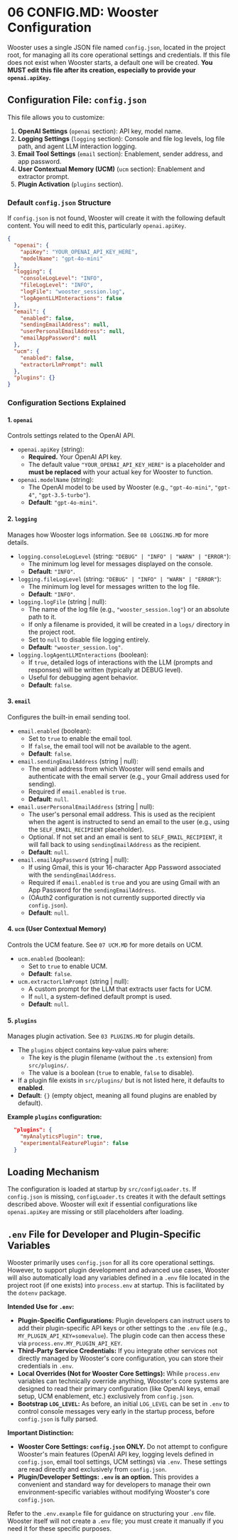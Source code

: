 # 06 CONFIG.MD: Wooster Configuration

Wooster uses a single JSON file named `config.json`, located in the project root, for managing all its core operational settings and credentials. If this file does not exist when Wooster starts, a default one will be created. **You MUST edit this file after its creation, especially to provide your `openai.apiKey`.**

## Configuration File: `config.json`

This file allows you to customize:

1.  **OpenAI Settings** (`openai` section): API key, model name.
2.  **Logging Settings** (`logging` section): Console and file log levels, log file path, and agent LLM interaction logging.
3.  **Email Tool Settings** (`email` section): Enablement, sender address, and app password.
4.  **User Contextual Memory (UCM)** (`ucm` section): Enablement and extractor prompt.
5.  **Plugin Activation** (`plugins` section).

### Default `config.json` Structure

If `config.json` is not found, Wooster will create it with the following default content. You will need to edit this, particularly `openai.apiKey`.

```json
{
  "openai": {
    "apiKey": "YOUR_OPENAI_API_KEY_HERE",
    "modelName": "gpt-4o-mini"
  },
  "logging": {
    "consoleLogLevel": "INFO",
    "fileLogLevel": "INFO",
    "logFile": "wooster_session.log",
    "logAgentLLMInteractions": false
  },
  "email": {
    "enabled": false,
    "sendingEmailAddress": null,
    "userPersonalEmailAddress": null,
    "emailAppPassword": null
  },
  "ucm": {
    "enabled": false,
    "extractorLlmPrompt": null
  },
  "plugins": {}
}
```

### Configuration Sections Explained

#### 1. `openai`

Controls settings related to the OpenAI API.

-   `openai.apiKey` (string):
    -   **Required.** Your OpenAI API key.
    -   The default value `"YOUR_OPENAI_API_KEY_HERE"` is a placeholder and **must be replaced** with your actual key for Wooster to function.
-   `openai.modelName` (string):
    -   The OpenAI model to be used by Wooster (e.g., `"gpt-4o-mini"`, `"gpt-4"`, `"gpt-3.5-turbo"`).
    -   **Default**: `"gpt-4o-mini"`.

#### 2. `logging`

Manages how Wooster logs information. See `08 LOGGING.MD` for more details.

-   `logging.consoleLogLevel` (string: `"DEBUG" | "INFO" | "WARN" | "ERROR"`):
    -   The minimum log level for messages displayed on the console.
    -   **Default**: `"INFO"`.
-   `logging.fileLogLevel` (string: `"DEBUG" | "INFO" | "WARN" | "ERROR"`):
    -   The minimum log level for messages written to the log file.
    -   **Default**: `"INFO"`.
-   `logging.logFile` (string | null):
    -   The name of the log file (e.g., `"wooster_session.log"`) or an absolute path to it.
    -   If only a filename is provided, it will be created in a `logs/` directory in the project root.
    -   Set to `null` to disable file logging entirely.
    -   **Default**: `"wooster_session.log"`.
-   `logging.logAgentLLMInteractions` (boolean):
    -   If `true`, detailed logs of interactions with the LLM (prompts and responses) will be written (typically at DEBUG level).
    -   Useful for debugging agent behavior.
    -   **Default**: `false`.

#### 3. `email`

Configures the built-in email sending tool.

-   `email.enabled` (boolean):
    -   Set to `true` to enable the email tool.
    -   If `false`, the email tool will not be available to the agent.
    -   **Default**: `false`.
-   `email.sendingEmailAddress` (string | null):
    -   The email address from which Wooster will send emails and authenticate with the email server (e.g., your Gmail address used for sending).
    -   Required if `email.enabled` is `true`.
    -   **Default**: `null`.
-   `email.userPersonalEmailAddress` (string | null):
    -   The user's personal email address. This is used as the recipient when the agent is instructed to send an email to the user (e.g., using the `SELF_EMAIL_RECIPIENT` placeholder).
    -   Optional. If not set and an email is sent to `SELF_EMAIL_RECIPIENT`, it will fall back to using `sendingEmailAddress` as the recipient.
    -   **Default**: `null`.
-   `email.emailAppPassword` (string | null):
    -   If using Gmail, this is your 16-character App Password associated with the `sendingEmailAddress`.
    -   Required if `email.enabled` is `true` and you are using Gmail with an App Password for the `sendingEmailAddress`.
    -   (OAuth2 configuration is not currently supported directly via `config.json`).
    -   **Default**: `null`.

#### 4. `ucm` (User Contextual Memory)

Controls the UCM feature. See `07 UCM.MD` for more details on UCM.

-   `ucm.enabled` (boolean):
    -   Set to `true` to enable UCM.
    -   **Default**: `false`.
-   `ucm.extractorLlmPrompt` (string | null):
    -   A custom prompt for the LLM that extracts user facts for UCM.
    -   If `null`, a system-defined default prompt is used.
    -   **Default**: `null`.

#### 5. `plugins`

Manages plugin activation. See `03 PLUGINS.MD` for plugin details.

-   The `plugins` object contains key-value pairs where:
    -   The key is the plugin filename (without the `.ts` extension) from `src/plugins/`.
    -   The value is a boolean (`true` to enable, `false` to disable).
-   If a plugin file exists in `src/plugins/` but is not listed here, it defaults to **enabled**.
-   **Default**: `{}` (empty object, meaning all found plugins are enabled by default).

**Example `plugins` configuration:**
```json
  "plugins": {
    "myAnalyticsPlugin": true,
    "experimentalFeaturePlugin": false
  }
```

## Loading Mechanism

The configuration is loaded at startup by `src/configLoader.ts`. If `config.json` is missing, `configLoader.ts` creates it with the default settings described above. Wooster will exit if essential configurations like `openai.apiKey` are missing or still placeholders after loading.

## `.env` File for Developer and Plugin-Specific Variables

Wooster primarily uses `config.json` for all its core operational settings. However, to support plugin development and advanced use cases, Wooster will also automatically load any variables defined in a `.env` file located in the project root (if one exists) into `process.env` at startup. This is facilitated by the `dotenv` package.

**Intended Use for `.env`:**

*   **Plugin-Specific Configurations:** Plugin developers can instruct users to add their plugin-specific API keys or other settings to the `.env` file (e.g., `MY_PLUGIN_API_KEY=somevalue`). The plugin code can then access these via `process.env.MY_PLUGIN_API_KEY`.
*   **Third-Party Service Credentials:** If you integrate other services not directly managed by Wooster's core configuration, you can store their credentials in `.env`.
*   **Local Overrides (Not for Wooster Core Settings):** While `process.env` variables can technically override anything, Wooster's core systems are designed to read their primary configuration (like OpenAI keys, email setup, UCM enablement, etc.) exclusively from `config.json`.
*   **Bootstrap `LOG_LEVEL`:** As before, an initial `LOG_LEVEL` can be set in `.env` to control console messages very early in the startup process, before `config.json` is fully parsed.

**Important Distinction:**

*   **Wooster Core Settings: `config.json` ONLY.** Do not attempt to configure Wooster's main features (OpenAI API key, logging levels defined in `config.json`, email tool settings, UCM settings) via `.env`. These settings are read directly and exclusively from `config.json`.
*   **Plugin/Developer Settings: `.env` is an option.** This provides a convenient and standard way for developers to manage their own environment-specific variables without modifying Wooster's core `config.json`.

Refer to the `.env.example` file for guidance on structuring your `.env` file. Wooster itself will not create a `.env` file; you must create it manually if you need it for these specific purposes. 